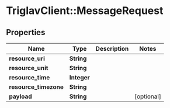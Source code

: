 # TriglavClient::MessageRequest

## Properties
Name | Type | Description | Notes
------------ | ------------- | ------------- | -------------
**resource_uri** | **String** |  | 
**resource_unit** | **String** |  | 
**resource_time** | **Integer** |  | 
**resource_timezone** | **String** |  | 
**payload** | **String** |  | [optional] 


